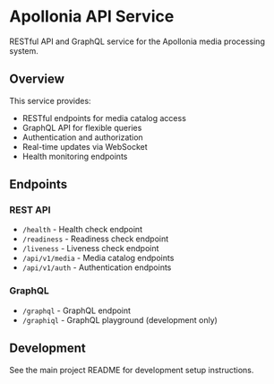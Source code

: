 # Apollonia API Service

RESTful API and GraphQL service for the Apollonia media processing system.

## Overview

This service provides:

- RESTful endpoints for media catalog access
- GraphQL API for flexible queries
- Authentication and authorization
- Real-time updates via WebSocket
- Health monitoring endpoints

## Endpoints

### REST API

- `/health` - Health check endpoint
- `/readiness` - Readiness check endpoint
- `/liveness` - Liveness check endpoint
- `/api/v1/media` - Media catalog endpoints
- `/api/v1/auth` - Authentication endpoints

### GraphQL

- `/graphql` - GraphQL endpoint
- `/graphiql` - GraphQL playground (development only)

## Development

See the main project README for development setup instructions.
